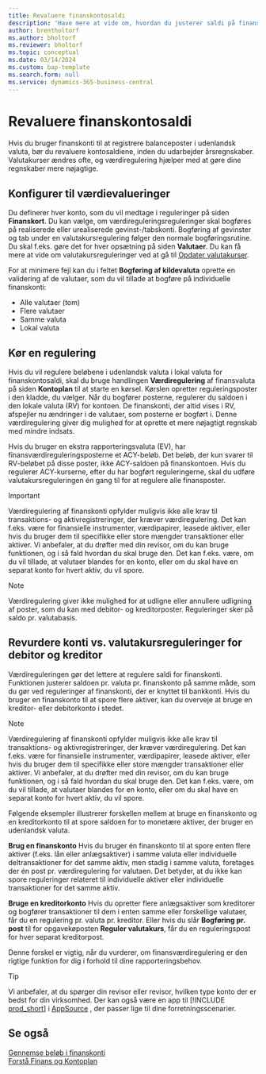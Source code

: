 ```yaml
---
title: Revaluere finanskontosaldi
description: 'Have mere at vide om, hvordan du justerer saldi på finanskonti, før du udarbejder regnskaber.'
author: brentholtorf
ms.author: bholtorf
ms.reviewer: bholtorf
ms.topic: conceptual
ms.date: 03/14/2024
ms.custom: bap-template
ms.search.form: null
ms.service: dynamics-365-business-central
---
```


# Revaluere finanskontosaldi

Hvis du bruger finanskonti til at registrere balanceposter i udenlandsk valuta, bør du revaluere kontosaldiene, inden du udarbejder årsregnskaber. Valutakurser ændres ofte, og værdiregulering hjælper med at gøre dine regnskaber mere nøjagtige.

## Konfigurer til værdievalueringer

Du definerer hver konto, som du vil medtage i reguleringer på siden **Finanskort**. Du kan vælge, om værdireguleringsreguleringer skal bogføres på realiserede eller urealiserede gevinst-/tabskonti. Bogføring af gevinster og tab under en valutakursregulering følger den normale bogføringsrutine. Du skal f.eks. gøre det for hver opsætning på siden **Valutaer**. Du kan få mere at vide om valutakursreguleringer ved at gå til [Opdater valutakurser](finance-how-update-currencies.md).

For at minimere fejl kan du i feltet **Bogføring af kildevaluta** oprette en validering af de valutaer, som du vil tillade at bogføre på individuelle finanskonti:

* Alle valutaer (tom)
* Flere valutaer
* Samme valuta
* Lokal valuta

## Kør en regulering

Hvis du vil regulere beløbene i udenlandsk valuta i lokal valuta for finanskontosaldi, skal du bruge handlingen **Værdiregulering** af finansvaluta på siden **Kontoplan** til at starte en kørsel. Kørslen opretter reguleringsposter i den kladde, du vælger. Når du bogfører posterne, regulerer du saldoen i den lokale valuta (RV) for kontoen. De finanskonti, der altid vises i RV, afspejler nu ændringer i de valutaer, som posterne er bogført i. Denne værdiregulering giver dig mulighed for at oprette et mere nøjagtigt regnskab med mindre indsats.

Hvis du bruger en ekstra rapporteringsvaluta (EV), har finansværdireguleringsposterne et ACY-beløb. Det beløb, der kun svarer til RV-beløbet på disse poster, ikke ACY-saldoen på finanskontoen. Hvis du regulerer ACY-kurserne, efter du har bogført reguleringerne, skal du udføre valutakursreguleringen én gang til for at regulere alle finansposter.

> [!IMPORTANT]
> Værdiregulering af finanskonti opfylder muligvis ikke alle krav til transaktions- og aktivregistreringer, der kræver værdiregulering. Det kan f.eks. være for finansielle instrumenter, værdipapirer, leasede aktiver, eller hvis du bruger dem til specifikke eller store mængder transaktioner eller aktiver. Vi anbefaler, at du drøfter med din revisor, om du kan bruge funktionen, og i så fald hvordan du skal bruge den. Det kan f.eks. være, om du vil tillade, at valutaer blandes for en konto, eller om du skal have en separat konto for hvert aktiv, du vil spore.

> [!NOTE]
> Værdiregulering giver ikke mulighed for at udligne eller annullere udligning af poster, som du kan med debitor- og kreditorposter. Reguleringer sker på saldo pr. valutabasis.

## Revurdere konti vs. valutakursreguleringer for debitor og kreditor

Værdireguleringen gør det lettere at regulere saldi for finanskonti. Funktionen justerer saldoen pr. valuta pr. finanskonto på samme måde, som du gør ved reguleringer af finanskonti, der er knyttet til bankkonti. Hvis du bruger en finanskonto til at spore flere aktiver, kan du overveje at bruge en kreditor- eller debitorkonto i stedet.

> [!NOTE]
> Værdiregulering af finanskonti opfylder muligvis ikke alle krav til transaktions- og aktivregistreringer, der kræver værdiregulering. Det kan f.eks. være for finansielle instrumenter, værdipapirer, leasede aktiver, eller hvis du bruger dem til specifikke eller store mængder transaktioner eller aktiver. Vi anbefaler, at du drøfter med din revisor, om du kan bruge funktionen, og i så fald hvordan du skal bruge den. Det kan f.eks. være, om du vil tillade, at valutaer blandes for en konto, eller om du skal have en separat konto for hvert aktiv, du vil spore.

Følgende eksempler illustrerer forskellen mellem at bruge en finanskonto og en kreditorkonto til at spore saldoen for to monetære aktiver, der bruger en udenlandsk valuta.

**Brug en finanskonto** Hvis du bruger én finanskonto til at spore enten flere aktiver (f.eks. lån eller anlægsaktiver) i samme valuta eller individuelle deltransaktioner for det samme aktiv, men stadig i samme valuta, foretages der én post pr. værdiregulering for valutaen. Det betyder, at du ikke kan spore reguleringer relateret til individuelle aktiver eller individuelle transaktioner for det samme aktiv.

**Bruge en kreditorkonto** Hvis du opretter flere anlægsaktiver som kreditorer og bogfører transaktioner til dem i enten samme eller forskellige valutaer, får du en regulering pr. valuta pr. kreditor. Eller hvis du slår **Bogføring pr. post** til for opgavekøposten **Reguler valutakurs**, får du en reguleringspost for hver separat kreditorpost.

Denne forskel er vigtig, når du vurderer, om finansværdiregulering er den rigtige funktion for dig i forhold til dine rapporteringsbehov.

> [!TIP]
> Vi anbefaler, at du spørger din revisor eller revisor, hvilken type konto der er bedst for din virksomhed. Der kan også være en app til [!INCLUDE [prod_short](includes/prod_short.md)] i [AppSource](https://appsource.microsoft.com/en-us/marketplace/apps?page=1&product=dynamics-365-business-central) , der passer lige til dine forretningsscenarier.

## Se også

[Gennemse beløb i finanskonti](finance-review-accounts.md)  
[Forstå Finans og Kontoplan](finance-general-ledger.md)  

